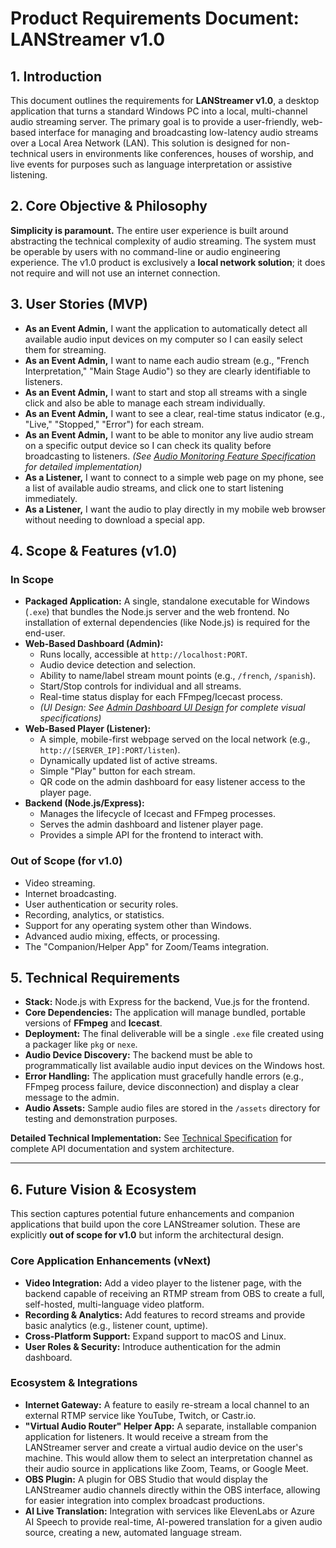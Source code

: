 # Product Requirements Document: LANStreamer v1.0

## 1. Introduction

This document outlines the requirements for **LANStreamer v1.0**, a desktop application that turns a standard Windows PC into a local, multi-channel audio streaming server. The primary goal is to provide a user-friendly, web-based interface for managing and broadcasting low-latency audio streams over a Local Area Network (LAN). This solution is designed for non-technical users in environments like conferences, houses of worship, and live events for purposes such as language interpretation or assistive listening.

## 2. Core Objective & Philosophy

**Simplicity is paramount.** The entire user experience is built around abstracting the technical complexity of audio streaming. The system must be operable by users with no command-line or audio engineering experience. The v1.0 product is exclusively a **local network solution**; it does not require and will not use an internet connection.

## 3. User Stories (MVP)

- **As an Event Admin,** I want the application to automatically detect all available audio input devices on my computer so I can easily select them for streaming.
- **As an Event Admin,** I want to name each audio stream (e.g., "French Interpretation," "Main Stage Audio") so they are clearly identifiable to listeners.
- **As an Event Admin,** I want to start and stop all streams with a single click and also be able to manage each stream individually.
- **As an Event Admin,** I want to see a clear, real-time status indicator (e.g., "Live," "Stopped," "Error") for each stream.
- **As an Event Admin,** I want to be able to monitor any live audio stream on a specific output device so I can check its quality before broadcasting to listeners. *(See [Audio Monitoring Feature Specification](Audio-Monitoring-Feature-Specification.md) for detailed implementation)*
- **As a Listener,** I want to connect to a simple web page on my phone, see a list of available audio streams, and click one to start listening immediately.
- **As a Listener,** I want the audio to play directly in my mobile web browser without needing to download a special app.

## 4. Scope & Features (v1.0)

### In Scope

- **Packaged Application:** A single, standalone executable for Windows (`.exe`) that bundles the Node.js server and the web frontend. No installation of external dependencies (like Node.js) is required for the end-user.
- **Web-Based Dashboard (Admin):**
    - Runs locally, accessible at `http://localhost:PORT`.
    - Audio device detection and selection.
    - Ability to name/label stream mount points (e.g., `/french`, `/spanish`).
    - Start/Stop controls for individual and all streams.
    - Real-time status display for each FFmpeg/Icecast process.
    - *(UI Design: See [Admin Dashboard UI Design](Admin-Dashboard-UI-Design.md) for complete visual specifications)*
- **Web-Based Player (Listener):**
    - A simple, mobile-first webpage served on the local network (e.g., `http://[SERVER_IP]:PORT/listen`).
    - Dynamically updated list of active streams.
    - Simple "Play" button for each stream.
    - QR code on the admin dashboard for easy listener access to the player page.
- **Backend (Node.js/Express):**
    - Manages the lifecycle of Icecast and FFmpeg processes.
    - Serves the admin dashboard and listener player page.
    - Provides a simple API for the frontend to interact with.

### Out of Scope (for v1.0)

- Video streaming.
- Internet broadcasting.
- User authentication or security roles.
- Recording, analytics, or statistics.
- Support for any operating system other than Windows.
- Advanced audio mixing, effects, or processing.
- The "Companion/Helper App" for Zoom/Teams integration.

## 5. Technical Requirements

- **Stack:** Node.js with Express for the backend, Vue.js for the frontend.
- **Core Dependencies:** The application will manage bundled, portable versions of **FFmpeg** and **Icecast**.
- **Deployment:** The final deliverable will be a single `.exe` file created using a packager like `pkg` or `nexe`.
- **Audio Device Discovery:** The backend must be able to programmatically list available audio input devices on the Windows host.
- **Error Handling:** The application must gracefully handle errors (e.g., FFmpeg process failure, device disconnection) and display a clear message to the admin.
- **Audio Assets:** Sample audio files are stored in the `/assets` directory for testing and demonstration purposes.

**Detailed Technical Implementation:** See [Technical Specification](LANStreamer-Technical-Specification.md) for complete API documentation and system architecture.

---

## 6. Future Vision & Ecosystem

This section captures potential future enhancements and companion applications that build upon the core LANStreamer solution. These are explicitly **out of scope for v1.0** but inform the architectural design.

### Core Application Enhancements (vNext)

- **Video Integration:** Add a video player to the listener page, with the backend capable of receiving an RTMP stream from OBS to create a full, self-hosted, multi-language video platform.
- **Recording & Analytics:** Add features to record streams and provide basic analytics (e.g., listener count, uptime).
- **Cross-Platform Support:** Expand support to macOS and Linux.
- **User Roles & Security:** Introduce authentication for the admin dashboard.

### Ecosystem & Integrations

- **Internet Gateway:** A feature to easily re-stream a local channel to an external RTMP service like YouTube, Twitch, or Castr.io.
- **"Virtual Audio Router" Helper App:** A separate, installable companion application for listeners. It would receive a stream from the LANStreamer server and create a virtual audio device on the user's machine. This would allow them to select an interpretation channel as their audio source in applications like Zoom, Teams, or Google Meet.
- **OBS Plugin:** A plugin for OBS Studio that would display the LANStreamer audio channels directly within the OBS interface, allowing for easier integration into complex broadcast productions.
- **AI Live Translation:** Integration with services like ElevenLabs or Azure AI Speech to provide real-time, AI-powered translation for a given audio source, creating a new, automated language stream.
